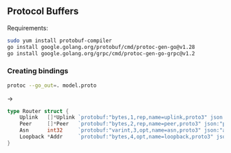 ## Protocol Buffers

Requirements:

```bash
sudo yum install protobuf-compiler
go install google.golang.org/protobuf/cmd/protoc-gen-go@v1.28
go install google.golang.org/grpc/cmd/protoc-gen-go-grpc@v1.2
```

### Creating bindings 

```bash
protoc --go_out=. model.proto
```

->

```go
type Router struct {
	Uplink   []*Uplink `protobuf:"bytes,1,rep,name=uplink,proto3" json:"uplink,omitempty"`
	Peer     []*Peer   `protobuf:"bytes,2,rep,name=peer,proto3" json:"peer,omitempty"`
	Asn      int32     `protobuf:"varint,3,opt,name=asn,proto3" json:"asn,omitempty"`
	Loopback *Addr     `protobuf:"bytes,4,opt,name=loopback,proto3" json:"loopback,omitempty"`
}
```